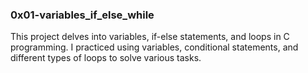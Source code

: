 
### 0x01-variables_if_else_while
This project delves into variables, if-else statements, and loops in C programming. I practiced using variables, conditional statements, and different types of loops to solve various tasks.

